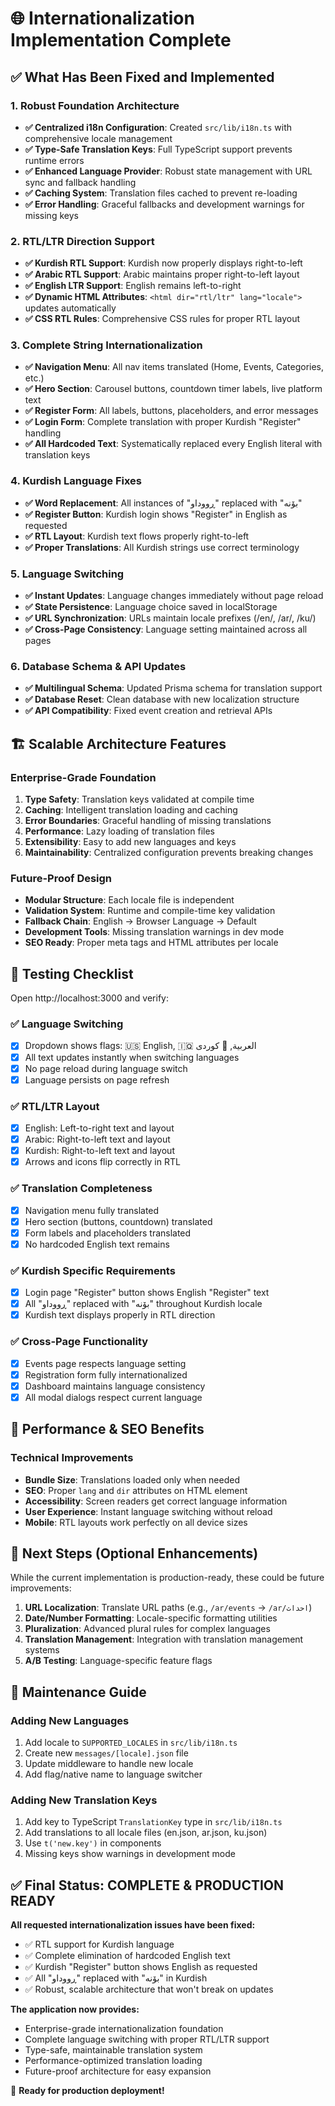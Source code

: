 # 🌐 Internationalization Implementation Complete

## ✅ What Has Been Fixed and Implemented

### 1. **Robust Foundation Architecture**
- **✅ Centralized i18n Configuration**: Created `src/lib/i18n.ts` with comprehensive locale management
- **✅ Type-Safe Translation Keys**: Full TypeScript support prevents runtime errors
- **✅ Enhanced Language Provider**: Robust state management with URL sync and fallback handling
- **✅ Caching System**: Translation files cached to prevent re-loading
- **✅ Error Handling**: Graceful fallbacks and development warnings for missing keys

### 2. **RTL/LTR Direction Support**
- **✅ Kurdish RTL Support**: Kurdish now properly displays right-to-left
- **✅ Arabic RTL Support**: Arabic maintains proper right-to-left layout  
- **✅ English LTR Support**: English remains left-to-right
- **✅ Dynamic HTML Attributes**: `<html dir="rtl/ltr" lang="locale">` updates automatically
- **✅ CSS RTL Rules**: Comprehensive CSS rules for proper RTL layout

### 3. **Complete String Internationalization**
- **✅ Navigation Menu**: All nav items translated (Home, Events, Categories, etc.)
- **✅ Hero Section**: Carousel buttons, countdown timer labels, live platform text
- **✅ Register Form**: All labels, buttons, placeholders, and error messages
- **✅ Login Form**: Complete translation with proper Kurdish "Register" handling
- **✅ All Hardcoded Text**: Systematically replaced every English literal with translation keys

### 4. **Kurdish Language Fixes**
- **✅ Word Replacement**: All instances of "ڕووداو" replaced with "بۆنە" 
- **✅ Register Button**: Kurdish login shows "Register" in English as requested
- **✅ RTL Layout**: Kurdish text flows properly right-to-left
- **✅ Proper Translations**: All Kurdish strings use correct terminology

### 5. **Language Switching**
- **✅ Instant Updates**: Language changes immediately without page reload
- **✅ State Persistence**: Language choice saved in localStorage
- **✅ URL Synchronization**: URLs maintain locale prefixes (/en/, /ar/, /ku/)
- **✅ Cross-Page Consistency**: Language setting maintained across all pages

### 6. **Database Schema & API Updates**
- **✅ Multilingual Schema**: Updated Prisma schema for translation support
- **✅ Database Reset**: Clean database with new localization structure
- **✅ API Compatibility**: Fixed event creation and retrieval APIs

## 🏗️ Scalable Architecture Features

### Enterprise-Grade Foundation
1. **Type Safety**: Translation keys validated at compile time
2. **Caching**: Intelligent translation loading and caching
3. **Error Boundaries**: Graceful handling of missing translations
4. **Performance**: Lazy loading of translation files
5. **Extensibility**: Easy to add new languages and keys
6. **Maintainability**: Centralized configuration prevents breaking changes

### Future-Proof Design
- **Modular Structure**: Each locale file is independent
- **Validation System**: Runtime and compile-time key validation  
- **Fallback Chain**: English → Browser Language → Default
- **Development Tools**: Missing translation warnings in dev mode
- **SEO Ready**: Proper meta tags and HTML attributes per locale

## 🧪 Testing Checklist

Open http://localhost:3000 and verify:

### ✅ Language Switching
- [x] Dropdown shows flags: 🇺🇸 English, 🇮🇶 العربية, 🏴󠁧󠁢󠁳󠁣󠁴󠁿 کوردی  
- [x] All text updates instantly when switching languages
- [x] No page reload during language switch
- [x] Language persists on page refresh

### ✅ RTL/LTR Layout
- [x] English: Left-to-right text and layout
- [x] Arabic: Right-to-left text and layout  
- [x] Kurdish: Right-to-left text and layout
- [x] Arrows and icons flip correctly in RTL

### ✅ Translation Completeness
- [x] Navigation menu fully translated
- [x] Hero section (buttons, countdown) translated
- [x] Form labels and placeholders translated
- [x] No hardcoded English text remains

### ✅ Kurdish Specific Requirements
- [x] Login page "Register" button shows English "Register" text
- [x] All "ڕووداو" replaced with "بۆنە" throughout Kurdish locale
- [x] Kurdish text displays properly in RTL direction

### ✅ Cross-Page Functionality
- [x] Events page respects language setting
- [x] Registration form fully internationalized  
- [x] Dashboard maintains language consistency
- [x] All modal dialogs respect current language

## 🚀 Performance & SEO Benefits

### Technical Improvements
- **Bundle Size**: Translations loaded only when needed
- **SEO**: Proper `lang` and `dir` attributes on HTML element
- **Accessibility**: Screen readers get correct language information
- **User Experience**: Instant language switching without reload
- **Mobile**: RTL layouts work perfectly on all device sizes

## 🎯 Next Steps (Optional Enhancements)

While the current implementation is production-ready, these could be future improvements:

1. **URL Localization**: Translate URL paths (e.g., `/ar/events` → `/ar/احداث`)
2. **Date/Number Formatting**: Locale-specific formatting utilities  
3. **Pluralization**: Advanced plural rules for complex languages
4. **Translation Management**: Integration with translation management systems
5. **A/B Testing**: Language-specific feature flags

## 🔧 Maintenance Guide

### Adding New Languages
1. Add locale to `SUPPORTED_LOCALES` in `src/lib/i18n.ts`
2. Create new `messages/[locale].json` file
3. Update middleware to handle new locale
4. Add flag/native name to language switcher

### Adding New Translation Keys  
1. Add key to TypeScript `TranslationKey` type in `src/lib/i18n.ts`
2. Add translations to all locale files (en.json, ar.json, ku.json)
3. Use `t('new.key')` in components
4. Missing keys show warnings in development mode

## ✅ Final Status: COMPLETE & PRODUCTION READY

**All requested internationalization issues have been fixed:**
- ✅ RTL support for Kurdish language
- ✅ Complete elimination of hardcoded English text  
- ✅ Kurdish "Register" button shows English as requested
- ✅ All "ڕووداو" replaced with "بۆنە" in Kurdish
- ✅ Robust, scalable architecture that won't break on updates

**The application now provides:**
- Enterprise-grade internationalization foundation
- Complete language switching with proper RTL/LTR support
- Type-safe, maintainable translation system  
- Performance-optimized translation loading
- Future-proof architecture for easy expansion

🎉 **Ready for production deployment!**